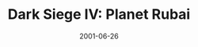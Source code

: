---
mission_id: dsiege4
editorsChoice:
title: "Dark Siege IV: Planet Rubai"
authors: 
    - "TJ13"
date: 2001-06-26
filename: "dsiege4.zip"
description: "While we were focused on getting Mark out of the Reora Spaceport safely, the Empire was secretly moving in on the Lenors' family-owned planet, Rubai. Imperial forces have taken control of most of the planet. Rubai's capital city is full of life and Imperials now, also. We must return the control of this planet to it's rightful owners. The mission is to infiltrate Rubai and eliminate the Imperial Commander who currently has control of the planet."
cover:
levelReplaced:	JABSHIP
difficulty: no
bm:	yes
fme: no
wax: yes
three_do: yes
voc: no
gmd: yes
vue: no
lfd: no
base: "New level from scratch" 
editors: "WEDIT 3.2"

---